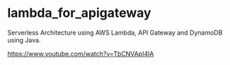 # lambda_for_apigateway
Serverless Architecture using AWS Lambda, API Gateway and DynamoDB using Java.


https://www.youtube.com/watch?v=TbCNVApI4lA
